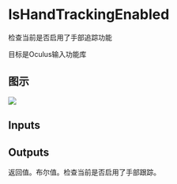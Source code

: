 # IsHandTrackingEnabled

检查当前是否启用了手部追踪功能

目标是Oculus输入功能库

## 图示

![]($-20221218-20153534.png)

## Inputs

## Outputs

返回值。布尔值。检查当前是否启用了手部跟踪。
